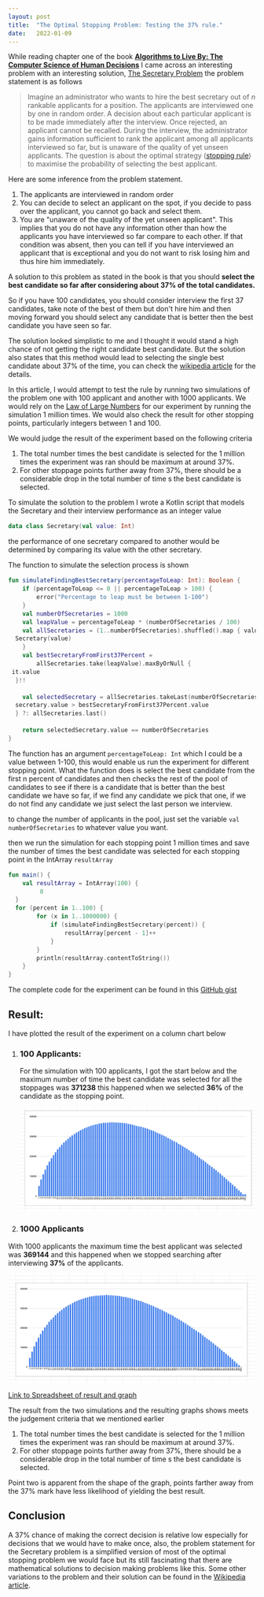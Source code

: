 ```yaml
---
layout:	post
title:	"The Optimal Stopping Problem: Testing the 37% rule."
date:	2022-01-09
---
```


While reading chapter one of the book **[Algorithms to Live By: The Computer Science of Human Decisions](https://www.amazon.com/Algorithms-Live-Computer-Science-Decisions/dp/1627790365)**
I came across an interesting problem with an interesting solution, [The Secretary Problem](https://www.amazon.com/Algorithms-Live-Computer-Science-Decisions/dp/1627790365)   the problem statement is as follows

> Imagine an administrator who wants to hire the best secretary out of *n* rankable applicants for a position. The applicants are interviewed one by one in random order. A decision about each particular applicant is to be made immediately after the interview. Once rejected, an applicant cannot be recalled. During the interview, the administrator gains information sufficient to rank the applicant among all applicants interviewed so far, but is unaware of the quality of yet unseen applicants. The question is about the optimal strategy  ([stopping rule](https://en.wikipedia.org/wiki/Stopping_rule "Stopping rule")) to maximise the probability of selecting the best applicant.

Here are some inference from the problem statement.

1. The applicants are interviewed in random order
2. You can decide to select an applicant on the spot, if you decide to pass over the applicant, you cannot go back and select them.
3. You are "unaware of the quality of the  yet unseen applicant". This implies that you do not have any information other than how the applicants you have interviewed so far compare to each other. If that condition was absent, then you can tell if you have interviewed an applicant that is exceptional and you do not want to risk losing him and thus hire him immediately.

A solution to this problem as stated in the book is that you should **select the best candidate so far after considering about 37% of the total candidates.**

So if you have 100 candidates, you should consider interview the first 37 candidates, take note of the best of them but don't hire him and then moving forward you should select any candidate that is better then the best candidate you have seen so far.

The solution looked simplistic to me and I thought it would stand a high chance of not getting the right candidate best candidate. But the solution also states that this method would lead to selecting the single best candidate about 37% of the time, you can check the [wikipedia article](https://en.wikipedia.org/wiki/Secretary_problem) for the details.

In this article, I would attempt to test the rule by running two simulations of the problem one with 100 applicant and another with 1000 applicants. We would rely on the [Law of Large Numbers](https://en.wikipedia.org/wiki/Law_of_large_numbers) for our experiment by running the simulation 1 million times. We would also check the result for other stopping points, particularly integers between 1 and 100.

We would judge the result of the experiment based on the following criteria

1. The total number  times the best candidate is selected for the 1 million times the experiment was ran should be maximum at around 37%.
2. For other stoppage points further away from 37%, there should be a considerable drop in the total number of time s the best candidate is selected.

To simulate the solution to the problem I wrote a Kotlin script that models the Secretary and their interview performance as an integer value

```kotlin 
data class Secretary(val value: Int) 
```
the performance of one secretary compared to another would be determined by comparing its value with the other secretary.

The function to simulate the selection process is shown

```kotlin
fun simulateFindingBestSecretary(percentageToLeap: Int): Boolean {  
    if (percentageToLeap <= 0 || percentageToLeap > 100) {  
        error("Percentage to leap must be between 1-100")  
    }  
    val numberOfSecretaries = 1000  
    val leapValue = percentageToLeap * (numberOfSecretaries / 100)  
    val allSecretaries = (1..numberOfSecretaries).shuffled().map { value ->  
  Secretary(value)  
    }  
    val bestSecretaryFromFirst37Percent =  
        allSecretaries.take(leapValue).maxByOrNull {  
 it.value  
  }!!  
  
    val selectedSecretary = allSecretaries.takeLast(numberOfSecretaries - leapValue).firstOrNull { secretary ->  
  secretary.value > bestSecretaryFromFirst37Percent.value  
  } ?: allSecretaries.last()  
  
    return selectedSecretary.value == numberOfSecretaries  
}
```

The function has an argument `percentageToLeap: Int` which I could be a value between 1-100, this would enable us run the experiment for different stopping point. What the function does is select the best candidate from the first n percent of candidates and then checks the rest of the pool of candidates to see if there is a candidate that is better than the best candidate we have so far, if we find any candidate we pick that one, if we do not find any candidate we just select the last person we interview.

to change the number of applicants in the pool, just set the variable `val numberOfSecretaries`
to whatever value you want.

then we run the simulation for each stopping point 1 million times and save the number of times the best candidate was selected for each stopping point in the IntArray `resultArray`
```kotlin 
fun main() {  
    val resultArray = IntArray(100) {  
         0  
  }  
  for (percent in 1..100) {  
        for (x in 1..1000000) {  
            if (simulateFindingBestSecretary(percent)) {  
                resultArray[percent - 1]++  
            }  
        }  
        println(resultArray.contentToString())  
    }  
}
```

The complete code for the experiment can be found in this [GitHub gist](https://gist.github.com/bb381f72946541c4059df8491ac4356a)

## Result:
I have plotted the result of the experiment on a column chart below

1. ### 100 Applicants:

   For the simulation with 100 applicants, I got the start below and the maximum number of time the best candidate was selected for all the stoppages was **371238** this happened when we selected **36%** of the candidate as the stopping point.
   <p align="center">
     <img src="/img/Secretary_Problem_Simlation_100_Applicants.png" alt="Chart with 1000 applicants">
   </p>

2. ### 1000 Applicants

With 1000 applicants the maximum time the best applicant was selected was **369144** and this happened when we stopped searching after interviewing **37%** of the applicants.

<p align="center">
 <img src="/img/SecretaryProblem_1000_applicants.png" alt="Chart with 1000 applicants">
</p>

[Link to Spreadsheet of result and graph](https://docs.google.com/spreadsheets/d/1P_9LR38v8KB6CHAIqWeP-HN8aDnd_WGFMjSFIZivX2c/edit?usp=sharing)

The result from the two simulations and the resulting graphs shows meets the judgement criteria that we mentioned earlier

1.  The total number times the best candidate is selected for the 1 million times the experiment was ran should be maximum at around 37%.
2.  For other stoppage points further away from 37%, there should be a considerable drop in the total number of time s the best candidate is selected.

Point two is apparent from the shape of the graph, points farther away from the 37% mark have less likelihood of yielding the best result.

## Conclusion

A 37% chance of making the correct decision is relative low especially for decisions that we would have to make once, also, the problem statement for the Secretary problem is a simplified version of most of the optimal stopping problem we would face but its still fascinating that there are mathematical solutions to decision making problems like this. Some other variations to the problem and their solution can be found in the [Wikipedia article](https://en.wikipedia.org/wiki/Secretary_problem).